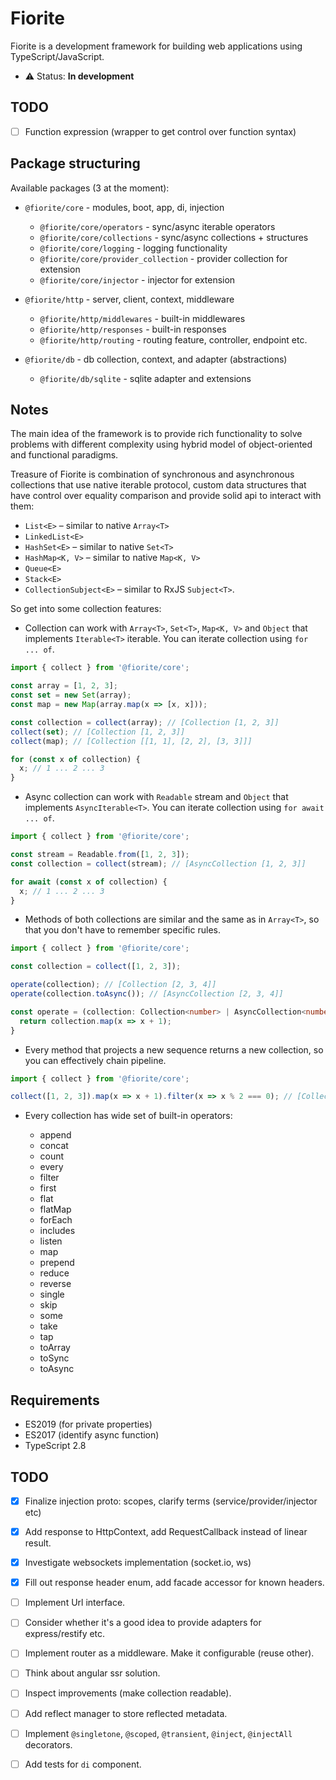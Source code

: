 # Fiorite

Fiorite is a development framework for building web applications using TypeScript/JavaScript.

- ⚠️ Status: **In development**

## TODO

- [ ] Function expression (wrapper to get control over function syntax)

## Package structuring

Available packages (3 at the moment):

- `@fiorite/core` - modules, boot, app, di, injection
    - `@fiorite/core/operators` - sync/async iterable operators
    - `@fiorite/core/collections` - sync/async collections + structures
    - `@fiorite/core/logging` - logging functionality
    - `@fiorite/core/provider_collection` - provider collection for extension
    - `@fiorite/core/injector` - injector for extension


- `@fiorite/http` - server, client, context, middleware
    - `@fiorite/http/middlewares` - built-in middlewares
    - `@fiorite/http/responses` - built-in responses
    - `@fiorite/http/routing` - routing feature, controller, endpoint etc.


- `@fiorite/db` - db collection, context, and adapter (abstractions)
    - `@fiorite/db/sqlite` - sqlite adapter and extensions

## Notes

The main idea of the framework is to provide rich functionality to solve problems with different complexity using hybrid model of object-oriented and functional paradigms.

Treasure of Fiorite is combination of synchronous and asynchronous collections that use native iterable protocol, 
custom data structures that have control over equality comparison and provide solid api to interact with them:

- `List<E>` – similar to native `Array<T>`
- `LinkedList<E>`
- `HashSet<E>` – similar to native `Set<T>`
- `HashMap<K, V>` – similar to native `Map<K, V>`
- `Queue<E>`
- `Stack<E>`
- `CollectionSubject<E>` – similar to RxJS `Subject<T>`.

So get into some collection features:

- Collection can work with `Array<T>`, `Set<T>`, `Map<K, V>` and `Object` that implements `Iterable<T>` iterable. 
You can iterate collection using `for ... of`.  

```typescript
import { collect } from '@fiorite/core';

const array = [1, 2, 3];
const set = new Set(array);
const map = new Map(array.map(x => [x, x]));

const collection = collect(array); // [Collection [1, 2, 3]]
collect(set); // [Collection [1, 2, 3]]
collect(map); // [Collection [[1, 1], [2, 2], [3, 3]]]

for (const x of collection) {
  x; // 1 ... 2 ... 3
}
```
 
- Async collection can work with `Readable` stream and `Object` that implements `AsyncIterable<T>`.
You can iterate collection using `for await ... of`.

```typescript
import { collect } from '@fiorite/core';

const stream = Readable.from([1, 2, 3]);
const collection = collect(stream); // [AsyncCollection [1, 2, 3]]

for await (const x of collection) {
  x; // 1 ... 2 ... 3
}
```

- Methods of both collections are similar and the same as in `Array<T>`, so that you don't have to remember specific rules.

```typescript
import { collect } from '@fiorite/core';

const collection = collect([1, 2, 3]);

operate(collection); // [Collection [2, 3, 4]]
operate(collection.toAsync()); // [AsyncCollection [2, 3, 4]]

const operate = (collection: Collection<number> | AsyncCollection<number>) => {
  return collection.map(x => x + 1);
} 
```

- Every method that projects a new sequence returns a new collection, so you can effectively chain pipeline.

```typescript
import { collect } from '@fiorite/core';

collect([1, 2, 3]).map(x => x + 1).filter(x => x % 2 === 0); // [Collection [2, 4]]
```  

- Every collection has wide set of built-in operators:

    - append 
    - concat 
    - count
    - every
    - filter
    - first
    - flat
    - flatMap
    - forEach
    - includes
    - listen
    - map
    - prepend
    - reduce
    - reverse
    - single
    - skip
    - some 
    - take
    - tap
    - toArray
    - toSync
    - toAsync


## Requirements

- ES2019 (for private properties)
- ES2017 (identify async function)
- TypeScript 2.8

## TODO

- [x] Finalize injection proto: scopes, clarify terms (service/provider/injector etc)
- [x] Add response to HttpContext, add RequestCallback instead of linear result.
- [x] Investigate websockets implementation (socket.io, ws)
- [x] Fill out response header enum, add facade accessor for known headers.
- [ ] Implement Url interface.
- [ ] Consider whether it's a good idea to provide adapters for express/restify etc.
- [ ] Implement router as a middleware. Make it configurable (reuse other).
- [ ] Think about angular ssr solution.
- [ ] Inspect improvements (make collection readable).
 
 
- [ ] Add reflect manager to store reflected metadata.
- [ ] Implement `@singletone`, `@scoped`, `@transient`, `@inject`, `@injectAll` decorators.
- [ ] Add tests for `di` component.  
